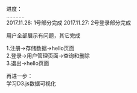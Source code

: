 进度：  
…………  
2017.11.26: 1号部分完成
2017.11.27: 2号登录部分完成

用户全部展示有问题，其它完成


1.注册->存储数据->hello页面  
2.登录->用户管理页面->查询和删除  
3.退出->hello页面  

再进一步：  
学习D3.js数据可视化